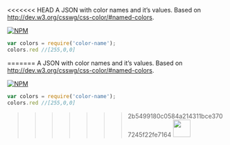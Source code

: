 <<<<<<< HEAD
A JSON with color names and it’s values. Based on http://dev.w3.org/csswg/css-color/#named-colors.

[![NPM](https://nodei.co/npm/color-name.png?mini=true)](https://nodei.co/npm/color-name/)


```js
var colors = require('color-name');
colors.red //[255,0,0]
```

=======
A JSON with color names and it’s values. Based on http://dev.w3.org/csswg/css-color/#named-colors.

[![NPM](https://nodei.co/npm/color-name.png?mini=true)](https://nodei.co/npm/color-name/)


```js
var colors = require('color-name');
colors.red //[255,0,0]
```

>>>>>>> 2b5499180c0584a214311bce3707245f22fe7164
<a href="UNLICENSE"><img src="http://upload.wikimedia.org/wikipedia/commons/6/62/PD-icon.svg" width="40"/></a>
